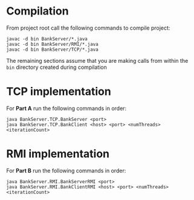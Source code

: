 # Compilation

From project root call the following commands to compile project:

    javac -d bin BankServer/*.java
    javac -d bin BankServer/RMI/*.java
    javac -d bin BankServer/TCP/*.java

The remaining sections assume that you are making calls from within the `bin` directory created during compilation

# TCP implementation

For **Part A** run the following commands in order:

    java BankServer.TCP.BankServer <port>
    java BankServer.TCP.BankClient <host> <port> <numThreads> <iterationCount>


# RMI implementation

For **Part B** run the following commands in order:

    java BankServer.RMI.BankServerRMI <port>
    java BankServer.RMI.BankClientRMI <host> <port> <numThreads> <iterationCount>
